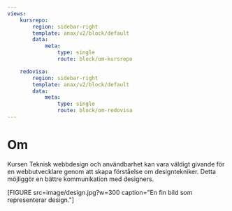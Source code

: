 ```yaml
---
views:
    kursrepo:
        region: sidebar-right
        template: anax/v2/block/default
        data:
            meta:
                type: single
                route: block/om-kursrepo

    redovisa:
        region: sidebar-right
        template: anax/v2/block/default
        data:
            meta:
                type: single
                route: block/om-redovisa
---
```

Om
=========================

Kursen Teknisk webbdesign och användbarhet kan vara väldigt givande för en webbutvecklare genom att skapa förståelse om designtekniker. Detta möjliggör en bättre kommunikation med designers.

[FIGURE src=image/design.jpg?w=300 caption="En fin bild som representerar design."]
